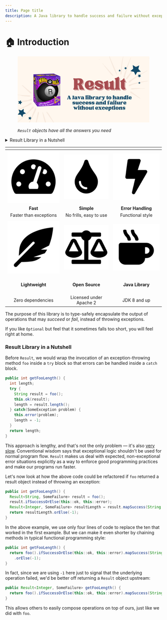 ```yaml
---
title: Page title
description: A Java library to handle success and failure without exceptions
---
```


# 🏠 Introduction

<figure><img src="https://raw.githubusercontent.com/LeakyAbstractions/result/main/docs/result-magic-ball.png" alt="Result is a Java library to handle success and failure without exceptions."><figcaption><p><em><code>Result</code> objects have all the answers you need</em></p></figcaption></figure>

<details>

<summary>Result Library in a Nutshell</summary>

The main difference is that an `Optional` instance can only express the _presence_ or _absence_ of a value, whereas a `Result` object may contain either a _success value_ or a _failure value_ that can be used to reason about what went wrong.

<img src=".gitbook/assets/cover_small.jpg" alt="" data-size="original">

As you can see, `Result` objects have methods equivalent to those of `Optional`, plus a few more for handling failure cases.

</details>

<table data-full-width="true"><thead><tr><th align="center"></th><th align="center"></th><th align="center"></th></tr></thead><tbody><tr><td align="center"><img src=".gitbook/assets/tachometer-alt.svg" alt="" data-size="original"></td><td align="center"><img src=".gitbook/assets/tint.svg" alt="" data-size="original"></td><td align="center"><img src=".gitbook/assets/bolt.svg" alt="" data-size="original"></td></tr><tr><td align="center"><strong>Fast</strong></td><td align="center"><strong>Simple</strong></td><td align="center"><strong>Error Handling</strong></td></tr><tr><td align="center">Faster than exceptions</td><td align="center">No frills, easy to use</td><td align="center">Functional style</td></tr><tr><td align="center"></td><td align="center"></td><td align="center"></td></tr><tr><td align="center"><img src=".gitbook/assets/feather-alt.svg" alt="" data-size="original"></td><td align="center"><img src=".gitbook/assets/balance-scale.svg" alt="" data-size="original"></td><td align="center"><img src=".gitbook/assets/mug-hot.svg" alt="" data-size="original"></td></tr><tr><td align="center"><h4>Lightweight</h4></td><td align="center"><h4>Open Source</h4></td><td align="center"><h4>Java Library</h4></td></tr><tr><td align="center">Zero dependencies</td><td align="center">Licensed under Apache 2</td><td align="center">JDK 8 and up</td></tr></tbody></table>

The purpose of this library is to type-safely encapsulate the output of operations that may _succeed_ or _fail_, instead of throwing exceptions.

If you like `Optional` but feel that it sometimes falls too short, you will feel right at home.

### Result Library in a Nutshell

Before `Result`, we would wrap the invocation of an exception-throwing method `foo` inside a `try` block so that errors can be handled inside a `catch` block.

```java
public int getFooLength() {
  int length;
  try {
    String result = foo();
    this.ok(result);
    length = result.length();
  } catch(SomeException problem) {
    this.error(problem);
    length = -1;
  }
  return length;
}
```

This approach is lengthy, and that's not the only problem — it's also [very slow](https://dev.leakyabstractions.com/result-benchmark/). Conventional wisdom says that exceptional logic shouldn't be used for normal program flow. `Result` makes us deal with expected, non-exceptional error situations explicitly as a way to enforce good programming practices and make our programs run faster.

Let's now look at how the above code could be refactored if `foo` returned a result object instead of throwing an exception:

```java
public int getFooLength() {
  Result<String, SomeFailure> result = foo();
  result.ifSuccessOrElse(this::ok, this::error);
  Result<Integer, SomeFailure> resultLength = result.mapSuccess(String::length);
  return resultLength.orElse(-1);
}
```

In the above example, we use only four lines of code to replace the ten that worked in the first example. But we can make it even shorter by chaining methods in typical functional programming style:

```java
public int getFooLength() {
  return foo().ifSuccessOrElse(this::ok, this::error).mapSuccess(String::length)
    .orElse(-1);
}
```

In fact, since we are using `-1` here just to signal that the underlying operation failed, we'd be better off returning a `Result` object upstream:

```java
public Result<Integer, SomeFailure> getFooLength() {
  return foo().ifSuccessOrElse(this::ok, this::error).mapSuccess(String::length);
}
```

This allows others to easily compose operations on top of ours, just like we did with `foo`.
